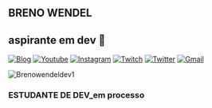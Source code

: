 ## BRENO WENDEL
## aspirante em dev 🏀

[![Blog](https://img.shields.io/badge/Tumblr-%2336465D.svg?&style=for-the-badge&logo=Tumblr&logoColor=white)](https://sonhando-alto-tio.tumblr.com/)
[![Youtube](https://img.shields.io/badge/YouTube-FF0000?style=for-the-badge&logo=youtube&logoColor=white)](https://www.youtube.com/@xxxx25617)
[![Instagram](https://img.shields.io/badge/Instagram-E4405F?style=for-the-badge&logo=instagram&logoColor=white)](https://www.instagram.com/___bwendel.wk/)
[![Twitch](https://img.shields.io/badge/Twitch-9146FF?style=for-the-badge&logo=twitch&logoColor=white)](https://www.twitch.tv/notkeneru)
[![Twitter](https://img.shields.io/badge/Twitter-1DA1F2?style=for-the-badge&logo=twitter&logoColor=white)](https://twitter.com/brenowenndel)
[![Gmail](https://img.shields.io/badge/Gmail-D14836?style=for-the-badge&logo=gmail&logoColor=white)](breno.wendel@gmail.com>)




![Brenowendeldev1](https://github-readme-stats.vercel.app/api?username=Brenowendeldev1&show_icons=true&theme=onedark)


### ESTUDANTE DE DEV_em processo

